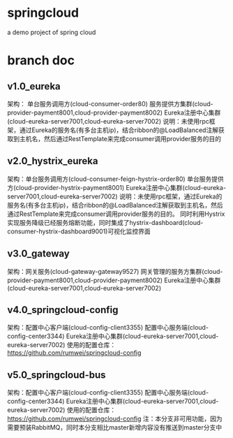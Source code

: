# springcloud
a demo project of spring cloud

# branch doc
## v1.0_eureka
架构：
单台服务调用方(cloud-consumer-order80)
服务提供方集群(cloud-provider-payment8001,cloud-provider-payment8002)
Eureka注册中心集群(cloud-eureka-server7001,cloud-eureka-server7002)
说明：未使用rpc框架，通过Eureka的服务名(有多台主机ip)，结合ribbon的@LoadBalanced注解获取到主机名，然后通过RestTemplate来完成consumer调用provider服务的目的
## v2.0_hystrix_eureka
架构：单台服务调用方(cloud-consumer-feign-hystrix-order80) 单台服务提供方(cloud-provider-hystrix-payment8001) Eureka注册中心集群(cloud-eureka-server7001,cloud-eureka-server7002) 说明：未使用rpc框架，通过Eureka的服务名(有多台主机ip)，结合ribbon的@LoadBalanced注解获取到主机名，然后通过RestTemplate来完成consumer调用provider服务的目的。
同时利用Hystrix实现服务降级已经服务熔断功能，同时集成了hystrix-dashboard(cloud-consumer-hystrix-dashboard9001)可视化监控界面
## v3.0_gateway
架构：网关服务(cloud-gateway-gateway9527) 网关管理的服务方集群(cloud-provider-payment8001,cloud-provider-payment8002) Eureka注册中心集群(cloud-eureka-server7001,cloud-eureka-server7002)
## v4.0_springcloud-config
架构：配置中心客户端(cloud-config-client3355) 配置中心服务端(cloud-config-center3344) Eureka注册中心集群(cloud-eureka-server7001,cloud-eureka-server7002)
使用的配置仓库：https://github.com/rumwei/springcloud-config
## v5.0_springcloud-bus
架构：配置中心客户端(cloud-config-client3355) 配置中心服务端(cloud-config-center3344) Eureka注册中心集群(cloud-eureka-server7001,cloud-eureka-server7002)
使用的配置仓库：https://github.com/rumwei/springcloud-config
注：本分支非可用功能，因为需要预装RabbitMQ，同时本分支相比master新增内容没有推送到master分支中
